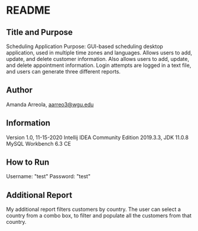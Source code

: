 ﻿# README 

## Title and Purpose
Scheduling Application 
Purpose: GUI-based scheduling desktop application, used in multiple time zones and languages. Allows users to add, update, and delete customer information. Also allows users to add, update, and delete appointment information. Login attempts are logged in a text file, and users can generate three different reports. 

## Author 
Amanda Arreola, aarreo3@wgu.edu

## Information
Version 1.0, 11-15-2020
Intellij IDEA Community Edition 2019.3.3, JDK 11.0.8
MySQL Workbench 6.3 CE

## How to Run

Username: "test"
Password: "test"

## Additional Report
My additional report filters customers by country. The user can select a country from a combo box, to filter and populate all the customers from that country. 




